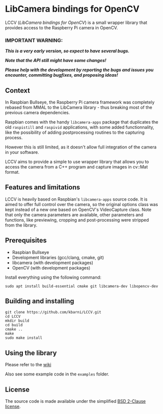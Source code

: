 LibCamera bindings for OpenCV
=============================

LCCV (*LibCamera bindings for OpenCV*) is a small wrapper library that provides access to the Raspberry Pi camera in OpenCV.

### IMPORTANT WARNING: 

***This is a very early version, so expect to have several bugs.***

***Note that the API still might have some changes!***

***Please help with the development by reporting the bugs and issues you encounter, committing bugfixes, and proposing ideas!***

Context
-------

In Raspbian Bullseye, the Raspberry Pi camera framework was completely rebased from MMAL to the LibCamera library - thus breaking most of the previous camera dependencies.

Raspbian comes with the handy `libcamera-apps` package that duplicates the old `raspistill` and `raspivid` applications, with some added functionnality, like the possibility of adding postprocessing routines to the capturing process.

However this is still limited, as it doesn't allow full integration of the camera in your software.

LCCV aims to provide a simple to use wrapper library that allows you to access the camera from a C++ program and capture images in cv::Mat format.

Features and limitations
------------------------

LCCV is heavily based on Raspbian's `libcamera-apps` source code. It is aimed to offer full control over the camera, so the original options class was kept instead of a new one based on OpenCV's VideoCapture class. Note that only the camera parameters are available, other parameters and functions, like previewing, cropping and post-processing were stripped from the library.

Prerequisites
-------------

- Raspbian Bullseye
- Development libraries (gcc/clang, cmake, git)
- libcamera (with development packages)
- OpenCV (with development packages)

Install everything using the following command:

    sudo apt install build-essential cmake git libcamera-dev libopencv-dev

Building and installing
-----------------------

    git clone https://github.com/kbarni/LCCV.git
    cd LCCV
    mkdir build
    cd build
    cmake ..
    make
    sudo make install

Using the library
-----------------

Please refer to the [wiki](https://github.com/kbarni/LCCV/wiki)

Also see some example code in the `examples` folder.

License
-------

The source code is made available under the simplified [BSD 2-Clause license](https://spdx.org/licenses/BSD-2-Clause.html).
